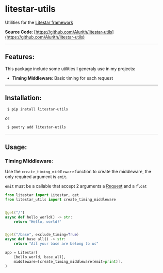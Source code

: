 # litestar-utils

Utilities for the [Litestar framework](https://github.com/litestar-org/litestar) 

**Source Code**: [https://github.com/Alurith/litestar-utils](https://github.com/Alurith/litestar-utils)

---
## Features: 
This package include some utilities I generaly use in my projects:
- **Timing Middleware**: Basic timing for each request 

---
## Installation: 
```sh
 $ pip install litestar-utils
```
or
```sh
 $ poetry add litestar-utils
```
---
## Usage: 

### Timing Middleware:
Use the `create_timing_middleware` function to create the middleware, the only required argument is `emit`.

`emit` must be a callable that accept 2 arguments a [Request](https://docs.litestar.dev/2/reference/connection.html#litestar.connection.Request) and a `float`


```python
from litestar import Litestar, get
from litestar_utils import create_timing_middleware


@get("/")
async def hello_world() -> str:
    return "Hello, world!"


@get("/base", exclude_timing=True)
async def base_all() -> str:
    return "All your base are belong to us"

app = Litestar(
    [hello_world, base_all],
    middleware=[create_timing_middleware(emit=print)],
)
```
